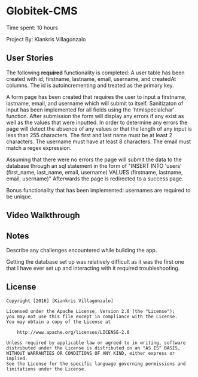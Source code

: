 # Globitek-CMS
Time spent: 10 hours 

Project By: Kiankris Villagonzalo

## User Stories

The following **required** functionality is completed:
A user table has been created with id, firstname, lastname, email, username, and createdAt columns. The id is autoincrementing and treated as the primary key. 

A form page has been created that requires the user to input a firstname, lastname, email, and username which will submit to itself. Sanitizaton of input has been implemented for all fields using the 'htmlspecialchar' function. After submission the form will display any errors if any exist as well as the values that were inputted. In order to determine any errors the page will detect the absence of any values or that the length of any input is less than 255 characters. The first and last name must be at least 2 characters. The username must have at least 8 characters. The email must match a regex expression. 

Assuming that there were no errors the page will submit the data to the database through an sql statement in the form of "INSERT INTO 'users' (first_name, last_name, email, username) VALUES (firstname, lastname, email, username)" Afterwards the page is redirected to a success page. 

Bonus functionality that has been implemented: usernames are required to be unique.

## Video Walkthrough


## Notes

Describe any challenges encountered while building the app.

Getting the database set up was relatively difficult as it was the first one that I have ever set up and interacting with it required troubleshooting. 

## License

    Copyright [2016] [Kiankris Villagonzalo]

    Licensed under the Apache License, Version 2.0 (the "License");
    you may not use this file except in compliance with the License.
    You may obtain a copy of the License at

        http://www.apache.org/licenses/LICENSE-2.0

    Unless required by applicable law or agreed to in writing, software
    distributed under the License is distributed on an "AS IS" BASIS,
    WITHOUT WARRANTIES OR CONDITIONS OF ANY KIND, either express or implied.
    See the License for the specific language governing permissions and
    limitations under the License.
